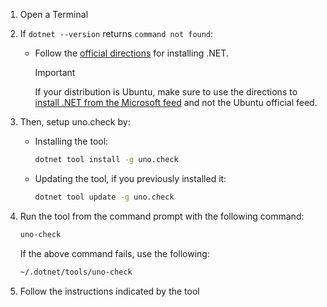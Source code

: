 1. Open a Terminal
1. If `dotnet --version` returns `command not found`:
    - Follow the [official directions](https://learn.microsoft.com/dotnet/core/install/linux?WT.mc_id=dotnet-35129-website#packages) for installing .NET.
      > [!IMPORTANT]
      > If your distribution is Ubuntu, make sure to use the directions to [install .NET from the Microsoft feed](https://learn.microsoft.com/dotnet/core/install/linux-ubuntu#register-the-microsoft-package-repository) and not the Ubuntu official feed.
1. Then, setup uno.check by:
    - Installing the tool:

        ```bash
        dotnet tool install -g uno.check
        ```

    - Updating the tool, if you previously installed it:

        ```bash
        dotnet tool update -g uno.check
        ```

1. Run the tool from the command prompt with the following command:

    ```bash
    uno-check
    ```

    If the above command fails, use the following:

    ```bash
    ~/.dotnet/tools/uno-check
    ```

1. Follow the instructions indicated by the tool
